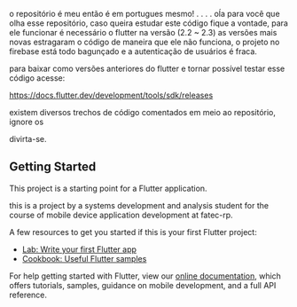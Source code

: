 o repositório é meu então é em portugues mesmo!
.
.
.
.
oĺa para você que olha esse repositório, caso queira estudar este código fique a vontade, para ele funcionar é necessário o flutter na versão (2.2 ~ 2.3) as versões mais novas estragaram o código de maneira que ele não funciona, o projeto no firebase está todo bagunçado e a autenticação de usuários é fraca.

para baixar como versões anteriores do flutter e tornar possível testar esse código acesse:

https://docs.flutter.dev/development/tools/sdk/releases

existem diversos trechos de código comentados em meio ao repositório, ignore os

divirta-se.


## Getting Started

This project is a starting point for a Flutter application.
 
this is a project by a systems development and analysis student for the course of mobile device application development at fatec-rp.

A few resources to get you started if this is your first Flutter project:

- [Lab: Write your first Flutter app](https://flutter.dev/docs/get-started/codelab)
- [Cookbook: Useful Flutter samples](https://flutter.dev/docs/cookbook)

For help getting started with Flutter, view our
[online documentation](https://flutter.dev/docs), which offers tutorials,
samples, guidance on mobile development, and a full API reference.
